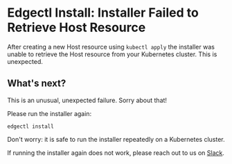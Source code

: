# Edgectl Install: Installer Failed to Retrieve Host Resource

After creating a new Host resource using `kubectl apply` the installer was unable to retrieve the Host resource from your Kubernetes cluster. This is unexpected.

## What's next?

This is an unusual, unexpected failure. Sorry about that!

Please run the installer again:

```
edgectl install
```

Don't worry: it is safe to run the installer repeatedly on a Kubernetes cluster.

If running the installer again does not work, please reach out to us on [Slack](http://a8r.io/slack).
